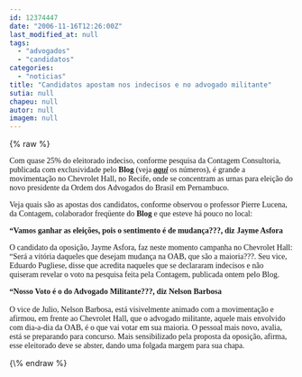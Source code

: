 ```yaml
---
id: 12374447
date: "2006-11-16T12:26:00Z"
last_modified_at: null
tags:
  - "advogados"
  - "candidatos"
categories:
  - "noticias"
title: "Candidatos apostam nos indecisos e no advogado militante"
sutia: null
chapeu: null
autor: null
imagem: null
---
```

{\% raw %}
<p><P><FONT face=Verdana>Com quase 25% do eleitorado indeciso, conforme pesquisa da Contagem Consultoria, publicada com exclusividade pelo <STRONG>Blog</STRONG> (veja <STRONG><EM><A href=\"https://jc3.uol.com.br/blogs/jc/2006/11/15/index.php#3353\" target=_blank>aqui</A></EM></STRONG> os números), é grande a movimentação no Chevrolet Hall, no Recife, onde se concentram as urnas para eleição do novo presidente da Ordem dos Advogados do Brasil em Pernambuco.</FONT></P></p>
<p><P><FONT face=Verdana>Veja quais são as apostas dos candidatos, conforme observou o professor Pierre Lucena, da Contagem, colaborador freqüente do <STRONG>Blog</STRONG> e que esteve há pouco no local:</FONT></P></p>
<p><P><FONT face=Verdana><STRONG>“Vamos ganhar as eleições, pois o sentimento é de mudança???, diz Jayme Asfora</STRONG></FONT></P></p>
<p><P><FONT face=Verdana>O candidato da oposição, Jayme Asfora, faz neste momento campanha no Chevrolet Hall: “Será a vitória daqueles que desejam mudança na OAB, que são a maioria???. Seu vice, Eduardo Pugliese, disse que acredita naqueles que se declararam indecisos e não quiseram revelar o voto na pesquisa feita pela Contagem, publicada ontem pelo Blog.</FONT></P></p>
<p><P><FONT face=Verdana><STRONG>“Nosso Voto é o do Advogado Militante???, diz Nelson Barbosa</STRONG><BR>&nbsp;<BR>O vice de Julio, Nelson Barbosa, está visivelmente animado com a movimentação e afirmou, em frente ao Chevrolet Hall, que o advogado militante, aquele mais envolvido com dia-a-dia da OAB, é o que vai votar em sua maioria. O pessoal mais novo, avalia, está se preparando para concurso. Mais sensibilizado pela proposta da oposição, afirma, esse eleitorado deve se abster, dando uma folgada margem para sua chapa.</FONT></P> </p>
{\% endraw %}